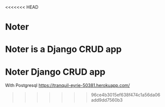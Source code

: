 <<<<<<< HEAD
# Noter
Noter is a Django CRUD app  
=======
# Noter Django CRUD app 
With Postgresql
https://tranquil-eyrie-50381.herokuapp.com/
>>>>>>> 96ce4b3015ef638f474c1a56da06add9dd7560b3
